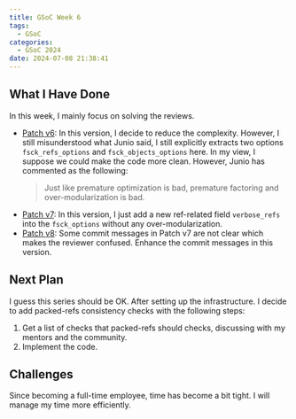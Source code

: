 ```yaml
---
title: GSoC Week 6
tags:
  - GSoC
categories:
  - GSoC 2024
date: 2024-07-08 21:38:41
---
```


## What I Have Done

In this week, I mainly focus on solving the reviews.

+ [Patch v6](https://lore.kernel.org/git/ZoLHtmOKTfxMSxvw@ArchLinux/): In this version, I decide to reduce the complexity. However, I still misunderstood what Junio said, I still explicitly extracts two options `fsck_refs_options` and `fsck_objects_options` here. In my view, I suppose we could make the code more clean. However, Junio has commented as the following:
  > Just like premature optimization is bad, premature factoring and over-modularization is bad.
+ [Patch v7](https://lore.kernel.org/git/ZoVX6sn2C9VIeZ38@ArchLinux/): In this version, I just add a new ref-related field `verbose_refs` into the `fsck_options` without any over-modularization.
+ [Patch v8](https://lore.kernel.org/git/ZovqY4vQnQBAs7PH@ArchLinux/): Some commit messages in Patch v7 are not clear which makes the reviewer confused. Enhance the commit messages in this version.

## Next Plan

I guess this series should be OK. After setting up the infrastructure. I decide to add packed-refs consistency checks with the following steps:

1. Get a list of checks that packed-refs should checks, discussing with my mentors and the community.
2. Implement the code.

## Challenges

Since becoming a full-time employee, time has become a bit tight. I will manage my time more efficiently.

